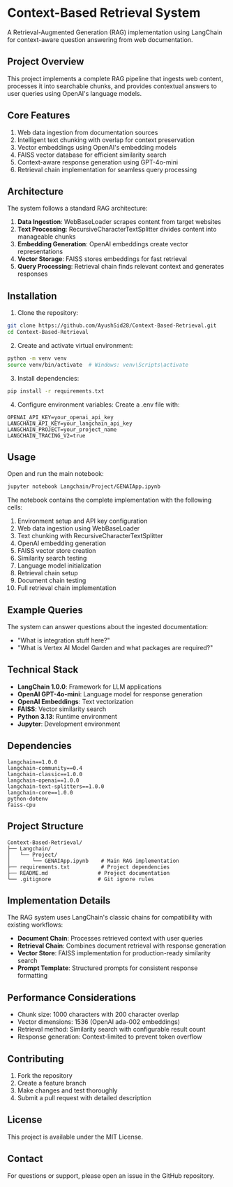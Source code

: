 # Context-Based Retrieval System

A Retrieval-Augmented Generation (RAG) implementation using LangChain for context-aware question answering from web documentation.

## Project Overview

This project implements a complete RAG pipeline that ingests web content, processes it into searchable chunks, and provides contextual answers to user queries using OpenAI's language models.

## Core Features

1. Web data ingestion from documentation sources
2. Intelligent text chunking with overlap for context preservation
3. Vector embeddings using OpenAI's embedding models
4. FAISS vector database for efficient similarity search
5. Context-aware response generation using GPT-4o-mini
6. Retrieval chain implementation for seamless query processing

## Architecture

The system follows a standard RAG architecture:

1. **Data Ingestion**: WebBaseLoader scrapes content from target websites
2. **Text Processing**: RecursiveCharacterTextSplitter divides content into manageable chunks
3. **Embedding Generation**: OpenAI embeddings create vector representations
4. **Vector Storage**: FAISS stores embeddings for fast retrieval
5. **Query Processing**: Retrieval chain finds relevant context and generates responses

## Installation

1. Clone the repository:
```bash
git clone https://github.com/AyushSid28/Context-Based-Retrieval.git
cd Context-Based-Retrieval
```

2. Create and activate virtual environment:
```bash
python -m venv venv
source venv/bin/activate  # Windows: venv\Scripts\activate
```

3. Install dependencies:
```bash
pip install -r requirements.txt
```

4. Configure environment variables:
Create a .env file with:
```
OPENAI_API_KEY=your_openai_api_key
LANGCHAIN_API_KEY=your_langchain_api_key
LANGCHAIN_PROJECT=your_project_name
LANGCHAIN_TRACING_V2=true
```

## Usage

Open and run the main notebook:
```bash
jupyter notebook Langchain/Project/GENAIApp.ipynb
```

The notebook contains the complete implementation with the following cells:

1. Environment setup and API key configuration
2. Web data ingestion using WebBaseLoader
3. Text chunking with RecursiveCharacterTextSplitter
4. OpenAI embedding generation
5. FAISS vector store creation
6. Similarity search testing
7. Language model initialization
8. Retrieval chain setup
9. Document chain testing
10. Full retrieval chain implementation

## Example Queries

The system can answer questions about the ingested documentation:
- "What is integration stuff here?"
- "What is Vertex AI Model Garden and what packages are required?"

## Technical Stack

- **LangChain 1.0.0**: Framework for LLM applications
- **OpenAI GPT-4o-mini**: Language model for response generation
- **OpenAI Embeddings**: Text vectorization
- **FAISS**: Vector similarity search
- **Python 3.13**: Runtime environment
- **Jupyter**: Development environment

## Dependencies

```
langchain==1.0.0
langchain-community==0.4
langchain-classic==1.0.0
langchain-openai==1.0.0
langchain-text-splitters==1.0.0
langchain-core==1.0.0
python-dotenv
faiss-cpu
```

## Project Structure

```
Context-Based-Retrieval/
├── Langchain/
│   └── Project/
│       └── GENAIApp.ipynb    # Main RAG implementation
├── requirements.txt          # Project dependencies
├── README.md                # Project documentation
└── .gitignore               # Git ignore rules
```

## Implementation Details

The RAG system uses LangChain's classic chains for compatibility with existing workflows:

- **Document Chain**: Processes retrieved context with user queries
- **Retrieval Chain**: Combines document retrieval with response generation
- **Vector Store**: FAISS implementation for production-ready similarity search
- **Prompt Template**: Structured prompts for consistent response formatting

## Performance Considerations

- Chunk size: 1000 characters with 200 character overlap
- Vector dimensions: 1536 (OpenAI ada-002 embeddings)
- Retrieval method: Similarity search with configurable result count
- Response generation: Context-limited to prevent token overflow

## Contributing

1. Fork the repository
2. Create a feature branch
3. Make changes and test thoroughly
4. Submit a pull request with detailed description

## License

This project is available under the MIT License.

## Contact

For questions or support, please open an issue in the GitHub repository.